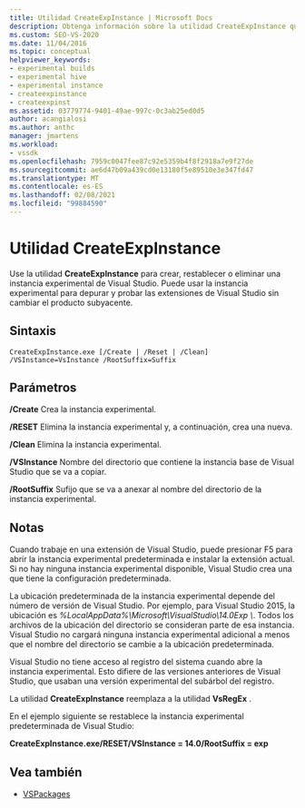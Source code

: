 ```yaml
---
title: Utilidad CreateExpInstance | Microsoft Docs
description: Obtenga información sobre la utilidad CreateExpInstance que le permite crear, restablecer o eliminar una instancia experimental de Visual Studio.
ms.custom: SEO-VS-2020
ms.date: 11/04/2016
ms.topic: conceptual
helpviewer_keywords:
- experimental builds
- experimental hive
- experimental instance
- createexpinstance
- createexpinst
ms.assetid: 03779774-9401-49ae-997c-0c3ab25ed0d5
author: acangialosi
ms.author: anthc
manager: jmartens
ms.workload:
- vssdk
ms.openlocfilehash: 7959c0047fee87c92e5359b4f8f2918a7e9f27de
ms.sourcegitcommit: ae6d47b09a439cd0e13180f5e89510e3e347fd47
ms.translationtype: MT
ms.contentlocale: es-ES
ms.lasthandoff: 02/08/2021
ms.locfileid: "99884590"
---
```

# <a name="createexpinstance-utility"></a>Utilidad CreateExpInstance
Use la utilidad **CreateExpInstance** para crear, restablecer o eliminar una instancia experimental de Visual Studio. Puede usar la instancia experimental para depurar y probar las extensiones de Visual Studio sin cambiar el producto subyacente.

## <a name="syntax"></a>Sintaxis

```
CreateExpInstance.exe [/Create | /Reset | /Clean] /VSInstance=VsInstance /RootSuffix=Suffix
```

## <a name="parameters"></a>Parámetros
 **/Create** Crea la instancia experimental.

 **/RESET** Elimina la instancia experimental y, a continuación, crea una nueva.

 **/Clean** Elimina la instancia experimental.

 **/VSInstance** Nombre del directorio que contiene la instancia base de Visual Studio que se va a copiar.

 **/RootSuffix** Sufijo que se va a anexar al nombre del directorio de la instancia experimental.

## <a name="remarks"></a>Notas
 Cuando trabaje en una extensión de Visual Studio, puede presionar F5 para abrir la instancia experimental predeterminada e instalar la extensión actual. Si no hay ninguna instancia experimental disponible, Visual Studio crea una que tiene la configuración predeterminada.

 La ubicación predeterminada de la instancia experimental depende del número de versión de Visual Studio. Por ejemplo, para Visual Studio 2015, la ubicación es *%LocalAppData%\Microsoft\VisualStudio\14.0Exp \\*. Todos los archivos de la ubicación del directorio se consideran parte de esa instancia. Visual Studio no cargará ninguna instancia experimental adicional a menos que el nombre del directorio se cambie a la ubicación predeterminada.

 Visual Studio no tiene acceso al registro del sistema cuando abre la instancia experimental. Esto difiere de las versiones anteriores de Visual Studio, que usaban una versión experimental del subárbol del registro.

 La utilidad **CreateExpInstance** reemplaza a la utilidad **VsRegEx** .

 En el ejemplo siguiente se restablece la instancia experimental predeterminada de Visual Studio:

 **CreateExpInstance.exe/RESET/VSInstance = 14.0/RootSuffix = exp**

## <a name="see-also"></a>Vea también
- [VSPackages](../../extensibility/internals/vspackages.md)
